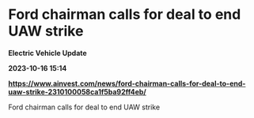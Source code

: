 # Ford chairman calls for deal to end UAW strike
**Electric Vehicle Update**

**2023-10-16 15:14**

**https://www.ainvest.com/news/ford-chairman-calls-for-deal-to-end-uaw-strike-2310100058ca1f5ba92ff4eb/**

Ford chairman calls for deal to end UAW strike